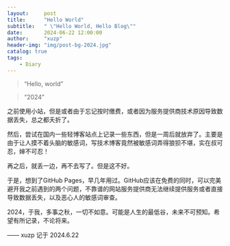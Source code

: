 ```yaml
---
layout:     post
title:      "Hello World"
subtitle:   " \"Hello World, Hello Blog\""
date:       2024-06-22 12:00:00
author:     "xuzp"
header-img: "img/post-bg-2024.jpg"
catalog: true
tags:
    - Diary
---
```


> “Hello, world”

> “2024”

之前使用小站，但是或者由于忘记按时缴费，或者因为服务提供商技术原因导致数据丢失，总之都夭折了。

然后，尝试在国内一些轻博客站点上记录一些东西，但是一周后就放弃了。主要是由于让人摸不着头脑的敏感词，写技术博客竟然被敏感词弄得狼狈不堪，实在叔可忍，婶不可忍！

再之后，就丢一边，再不去写了。但是这不好。

于是，想到了GitHub Pages，早几年用过。GitHub应该在免费的同时，可以完美避开我之前遇到的两个问题，不靠谱的网站服务提供商无法继续提供服务或者直接导致数据丢失，以及恶心人的敏感词审查。

2024，于我，多事之秋，一切不如意。可能是人生的最低谷，未来不可预知。希望有所记录，不论将来。


—— xuzp 记于 2024.6.22
